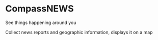 # CompassNEWS
See things happening around you

Collect news reports and geographic information, displays it on a map
